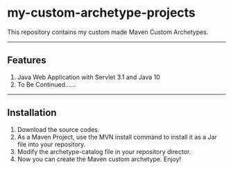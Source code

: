# my-custom-archetype-projects
This repository contains my custom made Maven Custom Archetypes.<br>
<hr>
<h2>Features</h2>
<ol>
  <li>Java Web Application with Servlet 3.1 and Java 10</li>
  <li>To Be Continued......</li>
</ol>
<hr>
<h2>Installation</h2>
<ol>
  <li>Download the source codes.</li>
  <li>As a Maven Project, use the MVN install command to install it as a Jar file into your repository.</li>
  <li>Modify the archetype-catalog file in your repository director.</li>
  <li>Now you can create the Maven custom archetype. Enjoy!</li>
</ol>
